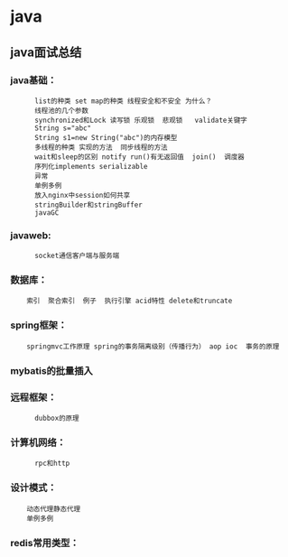 # java
## java面试总结

### java基础：
          list的种类 set map的种类 线程安全和不安全 为什么？
          线程池的几个参数
          synchronized和Lock 读写锁 乐观锁  悲观锁   validate关键字
          String s="abc"
          String s1=new String("abc")的内存模型 
          多线程的种类 实现的方法  同步线程的方法  
          wait和sleep的区别 notify run()有无返回值  join()  调度器
          序列化implements serializable  
          异常
          单例多例
          放入nginx中session如何共享
          stringBuilder和stringBuffer
          javaGC
### javaweb:
          socket通信客户端与服务端         
### 数据库：
        索引  聚合索引  例子  执行引擎 acid特性 delete和truncate
### spring框架：
        springmvc工作原理 spring的事务隔离级别（传播行为） aop ioc  事务的原理  
### mybatis的批量插入
### 远程框架：
          dubbox的原理
### 计算机网络：
          rpc和http
### 设计模式：
        动态代理静态代理  
        单例多例
### redis常用类型：



